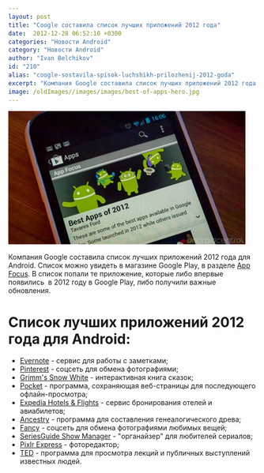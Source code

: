 ```yaml
---
layout: post
title: "Coogle составила список лучших приложений 2012 года"
date:  2012-12-28 06:52:10 +0300
categories: "Новости Android"
category: "Новости Android"
author: "Ivan Belchikov"
id: "210"
alias: "coogle-sostavila-spisok-luchshikh-prilozhenij-2012-goda"
excerpt: "Компания Google составила список лучших приложений 2012 года для Android. Список можно увидеть в магазине Google Play, в разделе App Focus. В список попали те приложение, которые либо впервые появились  в 2012 году в Google Play, либо получили важные обновления."
image: /oldImages//images/images/best-of-apps-hero.jpg
---
```

<img  src="/oldImages/images/images/best-of-apps-hero.jpg" border="0" alt="Best Apps of 2012" >

Компания Google составила список лучших приложений 2012 года для Android. Список можно увидеть в магазине Google Play, в разделе <a href="#" title="Лучшие приложения 2012" rel="nofollow">App Focus</a>. В список попали те приложение, которые либо впервые появились  в 2012 году в Google Play, либо получили важные обновления.
<h1>Список лучших приложений 2012 года для Android:</h1>
<ul>
<li><a href="#" target="_blank" rel="nofollow">Evernote</a> - сервис для работы с заметками;</li>
<li><a href="#" target="_blank" rel="nofollow">Pinterest</a> - соцсеть для обмена фотографиями;</li>
<li><a href="#" target="_blank" rel="nofollow">Grimm's Snow White</a> - интерактивная книга сказок;</li>
<li><a href="#" target="_blank" rel="nofollow">Pocket</a> - программа, сохраняющая веб-страницы для последующего офлайн-просмотра;</li>
<li><a href="#" target="_blank" rel="nofollow">Expedia Hotels &amp; Flights</a> - сервис бронирования отелей и авиабилетов;</li>
<li><a href="#" target="_blank" rel="nofollow">Ancestry</a> - программа для составления генеалогического древа;</li>
<li><a href="#" target="_blank" rel="nofollow">Fancy</a> - соцсеть для обмена фотографиями любимых вещей;</li>
<li><a href="#" target="_blank" rel="nofollow">SeriesGuide Show Manager</a> - "органайзер" для любителей сериалов;</li>
<li><a href="#" target="_blank" rel="nofollow">Pixlr Express</a> - фоторедактор;</li>
<li><a href="#" target="_blank" rel="nofollow">TED</a> - программа для просмотра лекций и публичных выступлений известных людей.</li>
</ul>